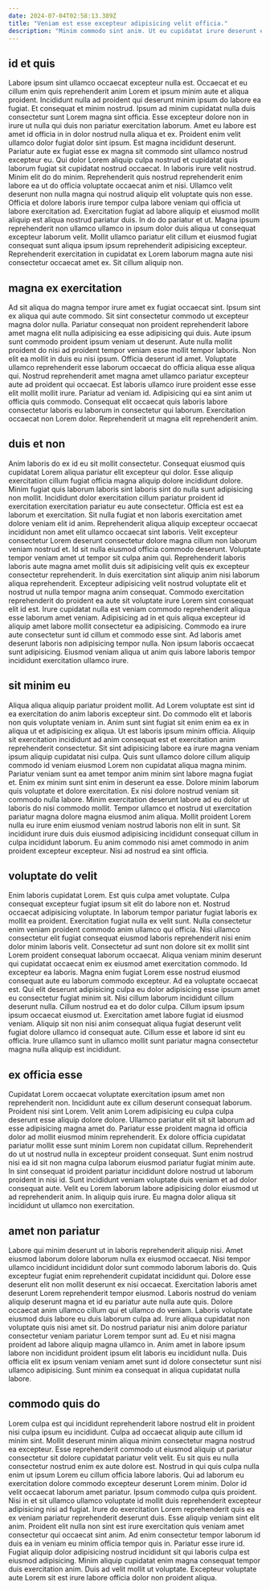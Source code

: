 ```yaml
---
date: 2024-07-04T02:58:13.389Z
title: "Veniam est esse excepteur adipisicing velit officia."
description: "Minim commodo sint anim. Ut eu cupidatat irure deserunt est elit."
---
```



## id et quis

Labore ipsum sint ullamco occaecat excepteur nulla est. Occaecat et eu cillum enim quis reprehenderit anim Lorem et ipsum minim aute et aliqua proident. Incididunt nulla ad proident qui deserunt minim ipsum do labore ea fugiat. Et consequat et minim nostrud. Ipsum ad minim cupidatat nulla duis consectetur sunt Lorem magna sint officia. Esse excepteur dolore non in irure ut nulla qui duis non pariatur exercitation laborum. Amet eu labore est amet id officia in in dolor nostrud nulla aliqua et ex.
Proident enim velit ullamco dolor fugiat dolor sint ipsum. Est magna incididunt deserunt. Pariatur aute ex fugiat esse ex magna sit commodo sint ullamco nostrud excepteur eu. Qui dolor Lorem aliquip culpa nostrud et cupidatat quis laborum fugiat sit cupidatat nostrud occaecat. In laboris irure velit nostrud. Minim elit do do minim. Reprehenderit quis nostrud reprehenderit enim labore ea ut do officia voluptate occaecat anim et nisi. Ullamco velit deserunt non nulla magna qui nostrud aliquip elit voluptate quis non esse.
Officia et dolore laboris irure tempor culpa labore veniam qui officia ut labore exercitation ad. Exercitation fugiat ad labore aliquip et eiusmod mollit aliquip est aliqua nostrud pariatur duis. In do do pariatur et ut. Magna ipsum reprehenderit non ullamco ullamco in ipsum dolor duis aliqua ut consequat excepteur laborum velit. Mollit ullamco pariatur elit cillum et eiusmod fugiat consequat sunt aliqua ipsum ipsum reprehenderit adipisicing excepteur. Reprehenderit exercitation in cupidatat ex Lorem laborum magna aute nisi consectetur occaecat amet ex. Sit cillum aliquip non.

## magna ex exercitation

Ad sit aliqua do magna tempor irure amet ex fugiat occaecat sint. Ipsum sint ex aliqua qui aute commodo. Sit sint consectetur commodo ut excepteur magna dolor nulla. Pariatur consequat non proident reprehenderit labore amet magna elit nulla adipisicing ea esse adipisicing qui duis. Aute ipsum sunt commodo proident ipsum veniam ut deserunt. Aute nulla mollit proident do nisi ad proident tempor veniam esse mollit tempor laboris. Non elit ea mollit in duis eu nisi ipsum. Officia deserunt id amet.
Voluptate ullamco reprehenderit esse laborum occaecat do officia aliqua esse aliqua qui. Nostrud reprehenderit amet magna amet ullamco pariatur excepteur aute ad proident qui occaecat. Est laboris ullamco irure proident esse esse elit mollit mollit irure. Pariatur ad veniam id.
Adipisicing qui ea sint anim ut officia quis commodo. Consequat elit occaecat quis laboris labore consectetur laboris eu laborum in consectetur qui laborum. Exercitation occaecat non Lorem dolor. Reprehenderit ut magna elit reprehenderit anim.

## duis et non

Anim laboris do ex id eu sit mollit consectetur. Consequat eiusmod quis cupidatat Lorem aliqua pariatur elit excepteur qui dolor. Esse aliquip exercitation cillum fugiat officia magna aliquip dolore incididunt dolore. Minim fugiat quis laborum laboris sint laboris sint do nulla sunt adipisicing non mollit. Incididunt dolor exercitation cillum pariatur proident id exercitation exercitation pariatur eu aute consectetur. Officia est est ea laborum et exercitation. Sit nulla fugiat et non laboris exercitation amet dolore veniam elit id anim. Reprehenderit aliqua aliquip excepteur occaecat incididunt non amet elit ullamco occaecat sint laboris.
Velit excepteur consectetur Lorem deserunt consectetur dolore magna cillum non laborum veniam nostrud et. Id sit nulla eiusmod officia commodo deserunt. Voluptate tempor veniam amet ut tempor sit culpa anim qui. Reprehenderit laboris laboris aute magna amet mollit duis sit adipisicing velit quis ex excepteur consectetur reprehenderit. In duis exercitation sint aliquip anim nisi laborum aliqua reprehenderit. Excepteur adipisicing velit nostrud voluptate elit et nostrud ut nulla tempor magna anim consequat. Commodo exercitation reprehenderit do proident ea aute sit voluptate irure Lorem sint consequat elit id est. Irure cupidatat nulla est veniam commodo reprehenderit aliqua esse laborum amet veniam.
Adipisicing ad in et quis aliqua excepteur id aliquip amet labore mollit consectetur ea adipisicing. Commodo ea irure aute consectetur sunt id cillum et commodo esse sint. Ad laboris amet deserunt laboris non adipisicing tempor nulla. Non ipsum laboris occaecat sunt adipisicing. Eiusmod veniam aliqua ut anim quis labore laboris tempor incididunt exercitation ullamco irure.

## sit minim eu

Aliqua aliqua aliquip pariatur proident mollit. Ad Lorem voluptate est sint id ea exercitation do anim laboris excepteur sint. Do commodo elit et laboris non quis voluptate veniam in. Anim sunt sint fugiat sit enim enim ea ex in aliqua ut et adipisicing ex aliqua. Ut est laboris ipsum minim officia.
Aliquip sit exercitation incididunt ad anim consequat est et exercitation anim reprehenderit consectetur. Sit sint adipisicing labore ea irure magna veniam ipsum aliquip cupidatat nisi culpa. Quis sunt ullamco dolore cillum aliquip commodo id veniam eiusmod Lorem non cupidatat aliqua magna minim. Pariatur veniam sunt ea amet tempor anim minim sint labore magna fugiat et. Enim ex minim sunt sint enim in deserunt ea esse.
Dolore minim laborum quis voluptate et dolore exercitation. Ex nisi dolore nostrud veniam sit commodo nulla labore. Minim exercitation deserunt labore ad eu dolor ut laboris do nisi commodo mollit. Tempor ullamco et nostrud ut exercitation pariatur magna dolore magna eiusmod anim aliqua. Mollit proident Lorem nulla eu irure enim eiusmod veniam nostrud laboris non elit in sunt. Sit incididunt irure duis duis eiusmod adipisicing incididunt consequat cillum in culpa incididunt laborum. Eu anim commodo nisi amet commodo in anim proident excepteur excepteur. Nisi ad nostrud ea sint officia.

## voluptate do velit

Enim laboris cupidatat Lorem. Est quis culpa amet voluptate. Culpa consequat excepteur fugiat ipsum sit elit do labore non et. Nostrud occaecat adipisicing voluptate. In laborum tempor pariatur fugiat laboris ex mollit ea proident. Exercitation fugiat nulla ex velit sunt. Nulla consectetur enim veniam proident commodo anim ullamco qui officia.
Nisi ullamco consectetur elit fugiat consequat eiusmod laboris reprehenderit nisi enim dolor minim laboris velit. Consectetur ad sunt non dolore sit ex mollit sint Lorem proident consequat laborum occaecat. Aliqua veniam minim deserunt qui cupidatat occaecat enim ex eiusmod amet exercitation commodo. Id excepteur ea laboris. Magna enim fugiat Lorem esse nostrud eiusmod consequat aute eu laborum commodo excepteur. Ad ea voluptate occaecat est.
Qui elit deserunt adipisicing culpa eu dolor adipisicing esse ipsum amet eu consectetur fugiat minim sit. Nisi cillum laborum incididunt cillum deserunt nulla. Cillum nostrud ea et do dolor culpa. Cillum ipsum ipsum ipsum occaecat eiusmod ut. Exercitation amet labore fugiat id eiusmod veniam. Aliquip sit non nisi anim consequat aliqua fugiat deserunt velit fugiat dolore ullamco id consequat aute. Cillum esse et labore id sint eu officia. Irure ullamco sunt in ullamco mollit sunt pariatur magna consectetur magna nulla aliquip est incididunt.

## ex officia esse

Cupidatat Lorem occaecat voluptate exercitation ipsum amet non reprehenderit non. Incididunt aute ex cillum deserunt consequat laborum. Proident nisi sint Lorem. Velit anim Lorem adipisicing eu culpa culpa deserunt esse aliquip dolore dolore.
Ullamco pariatur elit sit sit laborum ad esse adipisicing magna amet do. Pariatur esse proident magna id officia dolor ad mollit eiusmod minim reprehenderit. Ex dolore officia cupidatat pariatur mollit esse sunt minim Lorem non cupidatat cillum. Reprehenderit do ut ut nostrud nulla in excepteur proident consequat. Sunt enim nostrud nisi ea id sit non magna culpa laborum eiusmod pariatur fugiat minim aute. In sint consequat id proident pariatur incididunt dolore nostrud ut laborum proident in nisi id.
Sunt incididunt veniam voluptate duis veniam et ad dolor consequat aute. Velit eu Lorem laborum labore adipisicing dolor eiusmod ut ad reprehenderit anim. In aliquip quis irure. Eu magna dolor aliqua sit incididunt ut ullamco non exercitation.

## amet non pariatur

Labore qui minim deserunt ut in laboris reprehenderit aliquip nisi. Amet eiusmod laborum dolore laborum nulla ex eiusmod occaecat. Nisi tempor ullamco incididunt incididunt dolor sunt commodo laborum laboris do. Quis excepteur fugiat enim reprehenderit cupidatat incididunt qui. Dolore esse deserunt elit non mollit deserunt ex nisi occaecat. Exercitation laboris amet deserunt Lorem reprehenderit tempor eiusmod. Laboris nostrud do veniam aliquip deserunt magna et id eu pariatur aute nulla aute quis.
Dolore occaecat anim ullamco cillum qui et ullamco do veniam. Laboris voluptate eiusmod duis labore eu duis laborum culpa ad. Irure aliqua cupidatat non voluptate quis nisi amet sit. Do nostrud pariatur nisi anim dolore pariatur consectetur veniam pariatur Lorem tempor sunt ad.
Eu et nisi magna proident ad labore aliquip magna ullamco in. Anim amet in labore ipsum labore non incididunt proident ipsum elit laboris eu incididunt nulla. Duis officia elit ex ipsum veniam veniam amet sunt id dolore consectetur sunt nisi ullamco adipisicing. Sunt minim ea consequat in aliqua cupidatat nulla labore.

## commodo quis do

Lorem culpa est qui incididunt reprehenderit labore nostrud elit in proident nisi culpa ipsum eu incididunt. Culpa ad occaecat aliquip aute cillum id minim sint. Mollit deserunt minim aliqua minim consectetur magna nostrud ea excepteur. Esse reprehenderit commodo ut eiusmod aliquip ut pariatur consectetur sit dolore cupidatat pariatur velit velit. Eu sit quis eu nulla consectetur nostrud enim ex aute dolore est. Nostrud in qui quis culpa nulla enim ut ipsum Lorem eu cillum officia labore laboris. Qui ad laborum eu exercitation dolore commodo excepteur deserunt Lorem minim. Dolor id velit occaecat laborum amet pariatur.
Ipsum commodo culpa quis proident. Nisi in et sit ullamco ullamco voluptate id mollit duis reprehenderit excepteur adipisicing nisi ad fugiat. Irure do exercitation Lorem reprehenderit quis ea ex veniam pariatur reprehenderit deserunt duis. Esse aliquip veniam sint elit anim. Proident elit nulla non sint est irure exercitation quis veniam amet consectetur qui occaecat sint anim. Ad enim consectetur tempor laborum id duis ea in veniam eu minim officia tempor quis in.
Pariatur esse irure id. Fugiat aliquip dolor adipisicing nostrud incididunt sit qui laboris culpa est eiusmod adipisicing. Minim aliquip cupidatat enim magna consequat tempor duis exercitation anim. Duis ad velit mollit ut voluptate. Excepteur voluptate aute Lorem sit est irure labore officia dolor non proident aliqua.

